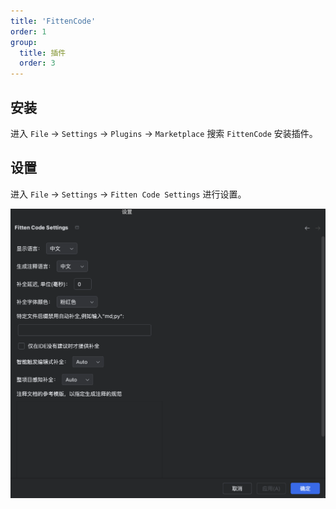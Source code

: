 ```yaml
---
title: 'FittenCode'
order: 1
group:
  title: 插件
  order: 3
---
```


## 安装

进入 `File` -> `Settings` -> `Plugins` -> `Marketplace` 搜索 `FittenCode` 安装插件。


## 设置


进入 `File` -> `Settings` -> `Fitten Code Settings` 进行设置。

![](./images/fittenCode.png)
